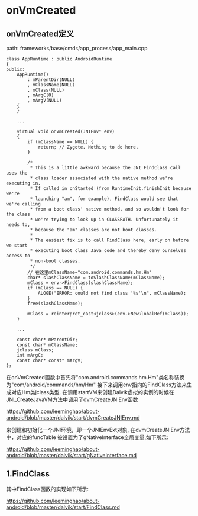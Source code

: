 onVmCreated
========================================

onVmCreated定义
----------------------------------------

path: frameworks/base/cmds/app_process/app_main.cpp
```
class AppRuntime : public AndroidRuntime
{
public:
    AppRuntime()
        : mParentDir(NULL)
        , mClassName(NULL)
        , mClass(NULL)
        , mArgC(0)
        , mArgV(NULL)
    {
    }

    ...

    virtual void onVmCreated(JNIEnv* env)
    {
        if (mClassName == NULL) {
            return; // Zygote. Nothing to do here.
        }

        /*
         * This is a little awkward because the JNI FindClass call uses the
         * class loader associated with the native method we're executing in.
         * If called in onStarted (from RuntimeInit.finishInit because we're
         * launching "am", for example), FindClass would see that we're calling
         * from a boot class' native method, and so wouldn't look for the class
         * we're trying to look up in CLASSPATH. Unfortunately it needs to,
         * because the "am" classes are not boot classes.
         *
         * The easiest fix is to call FindClass here, early on before we start
         * executing boot class Java code and thereby deny ourselves access to
         * non-boot classes.
         */
        // 在这里mClassName="com.android.commands.hm.Hm"
        char* slashClassName = toSlashClassName(mClassName);
        mClass = env->FindClass(slashClassName);
        if (mClass == NULL) {
            ALOGE("ERROR: could not find class '%s'\n", mClassName);
        }
        free(slashClassName);

        mClass = reinterpret_cast<jclass>(env->NewGlobalRef(mClass));
    }

    ...

    const char* mParentDir;
    const char* mClassName;
    jclass mClass;
    int mArgC;
    const char* const* mArgV;
};
```

在onVmCreated函数中首先将"com.android.commands.hm.Hm"类名称装换为"com/android/commands/hm/Hm"
接下来调用env指向的FindClass方法来生成对应Hm类jclass类型.
在调用startVM来创建Dalvik虚拟的实例的时候在JNI_CreateJavaVM方法中调用了dvmCreateJNIEnv函数

https://github.com/leeminghao/about-android/blob/master/dalvik/start/dvmCreateJNIEnv.md

来创建和初始化一个JNI环境，即一个JNIEnvExt对象, 在dvmCreateJNIEnv方法中，对应的funcTable
被设置为了gNativeInterface全局变量,如下所示:

https://github.com/leeminghao/about-android/blob/master/dalvik/start/gNativeInterface.md

1.FindClass
----------------------------------------

其中FindClass函数的实现如下所示:

https://github.com/leeminghao/about-android/blob/master/dalvik/start/FindClass.md

